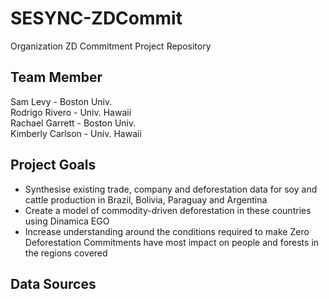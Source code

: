 # SESYNC-ZDCommit
Organization ZD Commitment Project Repository

## Team Member
Sam Levy - Boston Univ.  
Rodrigo Rivero - Univ. Hawaii  
Rachael Garrett - Boston Univ.  
Kimberly Carlson - Univ. Hawaii  

## Project Goals

- Synthesise existing trade, company and deforestation data for soy and cattle production in Brazil, Bolivia, Paraguay and Argentina  
- Create a model of commodity-driven deforestation in these countries using Dinamica EGO  
- Increase understanding around the conditions required to make Zero Deforestation Commitments have most impact on people and forests in the regions covered  

## Data Sources


